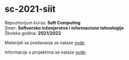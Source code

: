 # sc-2021-siit

Repozitorijum kursa: **Soft Computing**  
Smer: **Softversko inženjerstvo i informacione tehnologije**  
Školska godina: **2021/2022**  

Materijali sa predavanja se nalaze [ovde](https://enastava.ftninformatika.com/courses/442).  

Informacije o projektima se nalaze [ovde](https://github.com/ftn-ai-lab/sc-2021-siit/tree/master/projekti).  
